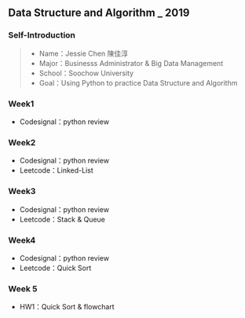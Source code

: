 ## Data Structure and Algorithm _ 2019

### Self-Introduction
>* Name：Jessie Chen 陳佳淳
>* Major：Businesss Administrator & Big Data Management
>* School：Soochow University
>* Goal：Using Python to practice Data Structure and Algorithm

### Week1
* Codesignal：python review

### Week2
* Codesignal：python review
* Leetcode：Linked-List

### Week3
* Codesignal：python review
* Leetcode：Stack & Queue

### Week4
* Codesignal：python review
* Leetcode：Quick Sort

### Week 5
* HW1：Quick Sort & flowchart
